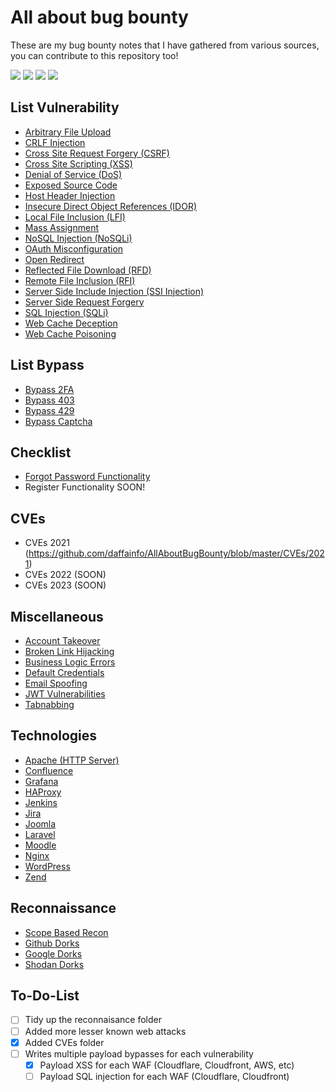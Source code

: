 # All about bug bounty
These are my bug bounty notes that I have gathered from various sources, you can contribute to this repository too!

![](https://img.shields.io/github/issues/daffainfo/AllAboutBugBounty)
![](https://img.shields.io/github/forks/daffainfo/AllAboutBugBounty)
![](https://img.shields.io/github/stars/daffainfo/AllAboutBugBounty)
![](https://img.shields.io/github/last-commit/daffainfo/AllAboutBugBounty)

## List Vulnerability
- [Arbitrary File Upload](https://github.com/daffainfo/AllAboutBugBounty/blob/master/Arbitrary%20File%20Upload.md)
- [CRLF Injection](https://github.com/daffainfo/AllAboutBugBounty/blob/master/CRLF%20Injection.md)
- [Cross Site Request Forgery (CSRF)](https://github.com/daffainfo/AllAboutBugBounty/blob/master/Cross%20Site%20Request%20Forgery.md)
- [Cross Site Scripting (XSS)](https://github.com/daffainfo/AllAboutBugBounty/blob/master/Cross%20Site%20Scripting.md)
- [Denial of Service (DoS)](https://github.com/daffainfo/AllAboutBugBounty/blob/master/Denial%20Of%20Service.md)
- [Exposed Source Code](https://github.com/daffainfo/AllAboutBugBounty/blob/master/Exposed%20Source%20Code.md)
- [Host Header Injection](https://github.com/daffainfo/AllAboutBugBounty/blob/master/Host%20Header%20Injection.md)
- [Insecure Direct Object References (IDOR)](https://github.com/daffainfo/AllAboutBugBounty/blob/master/Insecure%20Direct%20Object%20References.md)
- [Local File Inclusion (LFI)](https://github.com/daffainfo/AllAboutBugBounty/blob/master/Local%20File%20Inclusion.md)
- [Mass Assignment](https://github.com/daffainfo/AllAboutBugBounty/blob/master/Mass%20Assignment.md)
- [NoSQL Injection (NoSQLi)](https://github.com/daffainfo/AllAboutBugBounty/blob/master/NoSQL%20Injection.md)
- [OAuth Misconfiguration](https://github.com/daffainfo/AllAboutBugBounty/blob/master/OAuth%20Misconfiguration.md)
- [Open Redirect](https://github.com/daffainfo/AllAboutBugBounty/blob/master/Open%20Redirect.md)
- [Reflected File Download (RFD)](https://github.com/daffainfo/AllAboutBugBounty/blob/master/Reflected%20File%20Download.md)
- [Remote File Inclusion (RFI)](https://github.com/daffainfo/AllAboutBugBounty/blob/master/Remote%20File%20Inclusion.md)
- [Server Side Include Injection (SSI Injection)](https://github.com/daffainfo/AllAboutBugBounty/blob/master/Server%20Side%20Include%20Injection.md)
- [Server Side Request Forgery](https://github.com/daffainfo/AllAboutBugBounty/blob/master/Server%20Side%20Request%20Forgery.md)
- [SQL Injection (SQLi)](https://github.com/daffainfo/AllAboutBugBounty/blob/master/SQL%20Injection.md)
- [Web Cache Deception](https://github.com/daffainfo/AllAboutBugBounty/blob/master/Web%20Cache%20Deception.md)
- [Web Cache Poisoning](https://github.com/daffainfo/AllAboutBugBounty/blob/master/Web%20Cache%20Poisoning.md)

## List Bypass
- [Bypass 2FA](https://github.com/daffainfo/AllAboutBugBounty/blob/master/Bypass/Bypass%202FA.md)
- [Bypass 403](https://github.com/daffainfo/AllAboutBugBounty/blob/master/Bypass/Bypass%20403.md)
- [Bypass 429](https://github.com/daffainfo/AllAboutBugBounty/blob/master/Bypass/Bypass%20429.md)
- [Bypass Captcha](https://github.com/daffainfo/AllAboutBugBounty/blob/master/Bypass/Bypass%20Captcha.md)

## Checklist
- [Forgot Password Functionality](https://github.com/daffainfo/AllAboutBugBounty/blob/master/Checklist/Forgot%20Password.md)
- Register Functionality SOON!

## CVEs
- CVEs 2021 (https://github.com/daffainfo/AllAboutBugBounty/blob/master/CVEs/2021)
- CVEs 2022 (SOON)
- CVEs 2023 (SOON)

## Miscellaneous
- [Account Takeover](https://github.com/daffainfo/AllAboutBugBounty/blob/master/Misc/Account%20Takeover.md)
- [Broken Link Hijacking](https://github.com/daffainfo/AllAboutBugBounty/blob/master/Misc/Broken%20Link%20Hijacking.md)
- [Business Logic Errors](https://github.com/daffainfo/AllAboutBugBounty/blob/master/Misc/Business%20Logic%20Errors.md)
- [Default Credentials](https://github.com/daffainfo/AllAboutBugBounty/blob/master/Misc/Default%20Credentials.md)
- [Email Spoofing](https://github.com/daffainfo/AllAboutBugBounty/blob/master/Misc/Email%20Spoofing.md)
- [JWT Vulnerabilities](https://github.com/daffainfo/AllAboutBugBounty/blob/master/Misc/JWT%20Vulnerabilities.md)
- [Tabnabbing](https://github.com/daffainfo/AllAboutBugBounty/blob/master/Misc/Tabnabbing.md)

## Technologies
- [Apache (HTTP Server)](https://github.com/daffainfo/AllAboutBugBounty/blob/master/Technologies/Apache%20HTTP%20Server.md)
- [Confluence](https://github.com/daffainfo/AllAboutBugBounty/blob/master/Technologies/Confluence.md)
- [Grafana](https://github.com/daffainfo/AllAboutBugBounty/blob/master/Technologies/Grafana.md)
- [HAProxy](https://github.com/daffainfo/AllAboutBugBounty/blob/master/Technologies/HAProxy.md)
- [Jenkins](https://github.com/daffainfo/AllAboutBugBounty/blob/master/Technologies/Jenkins.md)
- [Jira](https://github.com/daffainfo/AllAboutBugBounty/blob/master/Technologies/Jira.md)
- [Joomla](https://github.com/daffainfo/AllAboutBugBounty/blob/master/Technologies/Joomla.md)
- [Laravel](https://github.com/daffainfo/AllAboutBugBounty/blob/master/Technologies/Laravel.md)
- [Moodle](https://github.com/daffainfo/AllAboutBugBounty/blob/master/Technologies/Moodle.md)
- [Nginx](https://github.com/daffainfo/AllAboutBugBounty/blob/master/Technologies/Nginx.md)
- [WordPress](https://github.com/daffainfo/AllAboutBugBounty/blob/master/Technologies/WordPress.md)
- [Zend](https://github.com/daffainfo/AllAboutBugBounty/blob/master/Technologies/Zend.md)

## Reconnaissance
- [Scope Based Recon](https://github.com/daffainfo/AllAboutBugBounty/blob/master/Reconnaissance/Scope.md)
- [Github Dorks](https://github.com/daffainfo/AllAboutBugBounty/blob/master/Reconnaissance/Github%20Dorks.md)
- [Google Dorks](https://github.com/daffainfo/AllAboutBugBounty/blob/master/Reconnaissance/Google%20Dorks.md)
- [Shodan Dorks](https://github.com/daffainfo/AllAboutBugBounty/blob/master/Reconnaissance/Shodan%20Dorks.md)

## To-Do-List
- [ ] Tidy up the reconnaisance folder
- [ ] Added more lesser known web attacks
- [x] Added CVEs folder
- [ ] Writes multiple payload bypasses for each vulnerability
  - [x] Payload XSS for each WAF (Cloudflare, Cloudfront, AWS, etc)
  - [ ] Payload SQL injection for each WAF (Cloudflare, Cloudfront)